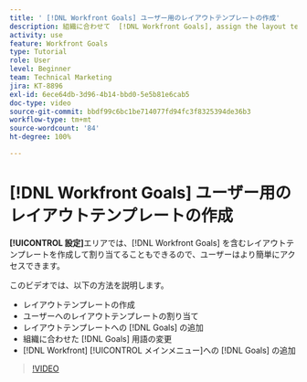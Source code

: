 ```yaml
---
title: ' [!DNL Workfront Goals] ユーザー用のレイアウトテンプレートの作成'
description: 組織に合わせて  [!DNL Workfront Goals], assign the layout template to users, and change [!DNL Goals]  用語を使用してレイアウトテンプレートを作成する方法を説明します。
activity: use
feature: Workfront Goals
type: Tutorial
role: User
level: Beginner
team: Technical Marketing
jira: KT-8896
exl-id: 6ece64db-3d96-4b14-bbd0-5e5b81e6cab5
doc-type: video
source-git-commit: bbdf99c6bc1be714077fd94fc3f8325394de36b3
workflow-type: tm+mt
source-wordcount: '84'
ht-degree: 100%

---
```


# [!DNL Workfront Goals] ユーザー用のレイアウトテンプレートの作成

**[!UICONTROL 設定]**&#x200B;エリアでは、[!DNL Workfront Goals] を含むレイアウトテンプレートを作成して割り当てることもできるので、ユーザーはより簡単にアクセスできます。

このビデオでは、以下の方法を説明します。

* レイアウトテンプレートの作成
* ユーザーへのレイアウトテンプレートの割り当て
* レイアウトテンプレートへの [!DNL Goals] の追加
* 組織に合わせた [!DNL Goals] 用語の変更
* [!DNL Workfront] [!UICONTROL メインメニュー]への [!DNL Goals] の追加

>[!VIDEO](https://video.tv.adobe.com/v/335190/?quality=12&learn=on&enablevpops=1)

<!--
Learn more graphic
-->
